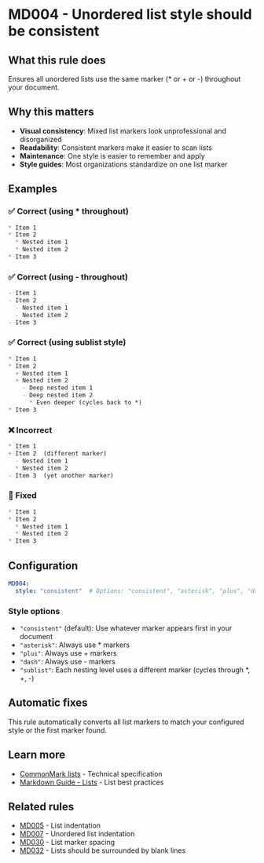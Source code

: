 # MD004 - Unordered list style should be consistent

## What this rule does

Ensures all unordered lists use the same marker (* or + or -) throughout your document.

## Why this matters

- **Visual consistency**: Mixed list markers look unprofessional and disorganized
- **Readability**: Consistent markers make it easier to scan lists
- **Maintenance**: One style is easier to remember and apply
- **Style guides**: Most organizations standardize on one list marker

## Examples

### ✅ Correct (using * throughout)

```markdown
* Item 1
* Item 2
  * Nested item 1
  * Nested item 2
* Item 3
```

### ✅ Correct (using - throughout)

```markdown
- Item 1
- Item 2
  - Nested item 1
  - Nested item 2
- Item 3
```

### ✅ Correct (using sublist style)

```markdown
* Item 1
* Item 2
  + Nested item 1
  + Nested item 2
    - Deep nested item 1
    - Deep nested item 2
      * Even deeper (cycles back to *)
* Item 3
```

### ❌ Incorrect

```markdown
* Item 1
+ Item 2  (different marker)
  - Nested item 1
  * Nested item 2
- Item 3  (yet another marker)
```

### 🔧 Fixed

```markdown
* Item 1
* Item 2
  * Nested item 1
  * Nested item 2
* Item 3
```

## Configuration

```yaml
MD004:
  style: "consistent"  # Options: "consistent", "asterisk", "plus", "dash", "sublist"
```

### Style options

- `"consistent"` (default): Use whatever marker appears first in your document
- `"asterisk"`: Always use * markers
- `"plus"`: Always use + markers  
- `"dash"`: Always use - markers
- `"sublist"`: Each nesting level uses a different marker (cycles through *, +, -)

## Automatic fixes

This rule automatically converts all list markers to match your configured style or the first marker found.

## Learn more

- [CommonMark lists](https://spec.commonmark.org/0.31.2/#lists) - Technical specification
- [Markdown Guide - Lists](https://www.markdownguide.org/basic-syntax/#lists) - List best practices

## Related rules

- [MD005](md005.md) - List indentation
- [MD007](md007.md) - Unordered list indentation  
- [MD030](md030.md) - List marker spacing
- [MD032](md032.md) - Lists should be surrounded by blank lines
